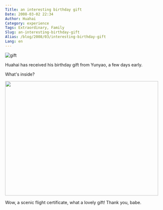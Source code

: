 ```yaml
---
Title: an interesting birthday gift
Date: 2008-03-02 22:34
Author: Huahai
Category: experience
Tags: Extraordinary, Family
Slug: an-interesting-birthday-gift
Alias: /blog/2008/03/interesting-birthday-gift
Lang: en
---
```


![gift](http://farm4.static.flickr.com/3269/2305955534_80d0caf8e5.jpg?v=0)

Huahai has received his birthday gift from Yunyao, a few days early.

What's inside?

<img src="http://farm4.static.flickr.com/3171/2305157953_2633a3fed6.jpg?v=0" width="500" height="375" />

Wow, a scenic flight certificate, what a lovely gift! Thank you, babe.
